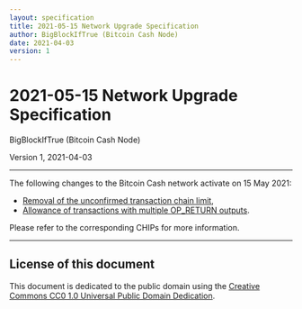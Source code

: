 ```yaml
---
layout: specification
title: 2021-05-15 Network Upgrade Specification
author: BigBlockIfTrue (Bitcoin Cash Node)
date: 2021-04-03
version: 1
---
```


# 2021-05-15 Network Upgrade Specification

BigBlockIfTrue (Bitcoin Cash Node)

Version 1, 2021-04-03

---


The following changes to the Bitcoin Cash network activate on 15 May 2021:

* [Removal of the unconfirmed transaction chain limit](unconfirmed-transaction-chain-limit.md),
* [Allowance of transactions with multiple OP_RETURN outputs](CHIP-2021-03-12_Multiple_OP_RETURN_for_Bitcoin_Cash.md).

Please refer to the corresponding CHIPs for more information.


---

## License of this document

This document is dedicated to the public domain using the [Creative Commons CC0 1.0 Universal Public Domain Dedication](https://creativecommons.org/publicdomain/zero/1.0/).
